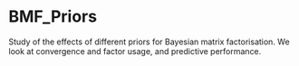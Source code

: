 # BMF_Priors
Study of the effects of different priors for Bayesian matrix factorisation. We look at convergence and factor usage, and predictive performance.
